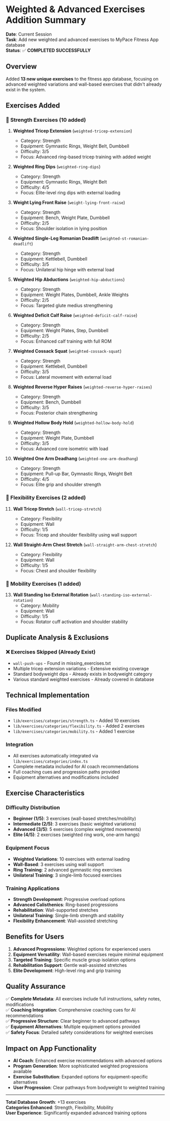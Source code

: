 # Weighted & Advanced Exercises Addition Summary

**Date**: Current Session  
**Task**: Add new weighted and advanced exercises to MyPace Fitness App database  
**Status**: ✅ **COMPLETED SUCCESSFULLY**

## Overview

Added **13 new unique exercises** to the fitness app database, focusing on advanced weighted variations and wall-based exercises that didn't already exist in the system.

## Exercises Added

### 💪 Strength Exercises (10 added)

1. **Weighted Tricep Extension** (`weighted-tricep-extension`)
   - Category: Strength
   - Equipment: Gymnastic Rings, Weight Belt, Dumbbell
   - Difficulty: 3/5
   - Focus: Advanced ring-based tricep training with added weight

2. **Weighted Ring Dips** (`weighted-ring-dips`)
   - Category: Strength  
   - Equipment: Gymnastic Rings, Weight Belt
   - Difficulty: 4/5
   - Focus: Elite-level ring dips with external loading

3. **Weight Lying Front Raise** (`weight-lying-front-raise`)
   - Category: Strength
   - Equipment: Bench, Weight Plate, Dumbbell
   - Difficulty: 2/5
   - Focus: Shoulder isolation in lying position

4. **Weighted Single-Leg Romanian Deadlift** (`weighted-st-romanian-deadlift`)
   - Category: Strength
   - Equipment: Kettlebell, Dumbbell
   - Difficulty: 3/5
   - Focus: Unilateral hip hinge with external load

5. **Weighted Hip Abductions** (`weighted-hip-abductions`)
   - Category: Strength
   - Equipment: Weight Plates, Dumbbell, Ankle Weights
   - Difficulty: 2/5
   - Focus: Targeted glute medius strengthening

6. **Weighted Deficit Calf Raise** (`weighted-deficit-calf-raise`)
   - Category: Strength
   - Equipment: Weight Plates, Step, Dumbbell
   - Difficulty: 2/5
   - Focus: Enhanced calf training with full ROM

7. **Weighted Cossack Squat** (`weighted-cossack-squat`)
   - Category: Strength
   - Equipment: Kettlebell, Dumbbell
   - Difficulty: 3/5
   - Focus: Lateral movement with external load

8. **Weighted Reverse Hyper Raises** (`weighted-reverse-hyper-raises`)
   - Category: Strength
   - Equipment: Bench, Dumbbell
   - Difficulty: 3/5
   - Focus: Posterior chain strengthening

9. **Weighted Hollow Body Hold** (`weighted-hollow-body-hold`)
   - Category: Strength
   - Equipment: Weight Plate, Dumbbell
   - Difficulty: 3/5
   - Focus: Advanced core isometric with load

10. **Weighted One Arm Deadhang** (`weighted-one-arm-deadhang`)
    - Category: Strength
    - Equipment: Pull-up Bar, Gymnastic Rings, Weight Belt
    - Difficulty: 4/5
    - Focus: Elite grip and shoulder strength

### 🤸 Flexibility Exercises (2 added)

11. **Wall Tricep Stretch** (`wall-tricep-stretch`)
    - Category: Flexibility
    - Equipment: Wall
    - Difficulty: 1/5
    - Focus: Tricep and shoulder flexibility using wall support

12. **Wall Straight-Arm Chest Stretch** (`wall-straight-arm-chest-stretch`)
    - Category: Flexibility
    - Equipment: Wall
    - Difficulty: 1/5
    - Focus: Chest and shoulder flexibility

### 🏃 Mobility Exercises (1 added)

13. **Wall Standing Iso External Rotation** (`wall-standing-iso-external-rotation`)
    - Category: Mobility
    - Equipment: Wall
    - Difficulty: 1/5
    - Focus: Rotator cuff activation and shoulder stability

## Duplicate Analysis & Exclusions

### ❌ Exercises Skipped (Already Exist)
- `wall-push-ups` - Found in missing_exercises.txt
- Multiple tricep extension variations - Extensive existing coverage
- Standard bodyweight dips - Already exists in bodyweight category
- Various standard weighted exercises - Already covered in database

## Technical Implementation

### Files Modified
- `lib/exercises/categories/strength.ts` - Added 10 exercises
- `lib/exercises/categories/flexibility.ts` - Added 2 exercises  
- `lib/exercises/categories/mobility.ts` - Added 1 exercise

### Integration
- All exercises automatically integrated via `lib/exercises/categories/index.ts`
- Complete metadata included for AI coach recommendations
- Full coaching cues and progression paths provided
- Equipment alternatives and modifications included

## Exercise Characteristics

### Difficulty Distribution
- **Beginner (1/5)**: 3 exercises (wall-based stretches/mobility)
- **Intermediate (2/5)**: 3 exercises (basic weighted variations)
- **Advanced (3/5)**: 5 exercises (complex weighted movements)
- **Elite (4/5)**: 2 exercises (weighted ring work, one-arm hangs)

### Equipment Focus
- **Weighted Variations**: 10 exercises with external loading
- **Wall-Based**: 3 exercises using wall support
- **Ring Training**: 2 advanced gymnastic ring exercises
- **Unilateral Training**: 3 single-limb focused exercises

### Training Applications
- **Strength Development**: Progressive overload options
- **Advanced Calisthenics**: Ring-based progressions
- **Rehabilitation**: Wall-supported stretches
- **Unilateral Training**: Single-limb strength and stability
- **Flexibility Enhancement**: Wall-assisted stretching

## Benefits for Users

1. **Advanced Progressions**: Weighted options for experienced users
2. **Equipment Versatility**: Wall-based exercises require minimal equipment
3. **Targeted Training**: Specific muscle group isolation options
4. **Rehabilitation Support**: Gentle wall-assisted stretches
5. **Elite Development**: High-level ring and grip training

## Quality Assurance

✅ **Complete Metadata**: All exercises include full instructions, safety notes, modifications  
✅ **Coaching Integration**: Comprehensive coaching cues for AI recommendations  
✅ **Progressive Structure**: Clear beginner to advanced pathways  
✅ **Equipment Alternatives**: Multiple equipment options provided  
✅ **Safety Focus**: Detailed safety considerations for weighted exercises  

## Impact on App Functionality

- **AI Coach**: Enhanced exercise recommendations with advanced options
- **Program Generation**: More sophisticated weighted progressions available
- **Exercise Substitution**: Expanded options for equipment-specific alternatives
- **User Progression**: Clear pathways from bodyweight to weighted training

---

**Total Database Growth**: +13 exercises  
**Categories Enhanced**: Strength, Flexibility, Mobility  
**User Experience**: Significantly expanded advanced training options 